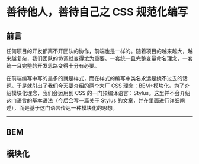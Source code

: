 # 善待他人，善待自己之 CSS 规范化编写

## 前言

任何项目的开发都离不开团队的协作，前端也是一样的。随着项目的越来越大，越来越复杂，我们团队的协调就变得尤为重要。一套统一且完整变量命名理念，一套统一且完整的开发思路变得十分有必要。

在前端编写中写的最多的就是样式，而在样式的编写中类名永远是绕不过去的话题。于是就引出了我们今天要介绍的两个大厂 CSS 理念：BEM+模块化。为了介绍模块化理念，我们会运用到 CSS 的一门预编译语言：Stylus。这里并不会介绍这门语言的基本语法（今后会写一篇关于 Stylus 的文章，并在里面进行详细阐述），而是基于这门语言传达一种模块化的思想。

---

## BEM

>

## 模块化